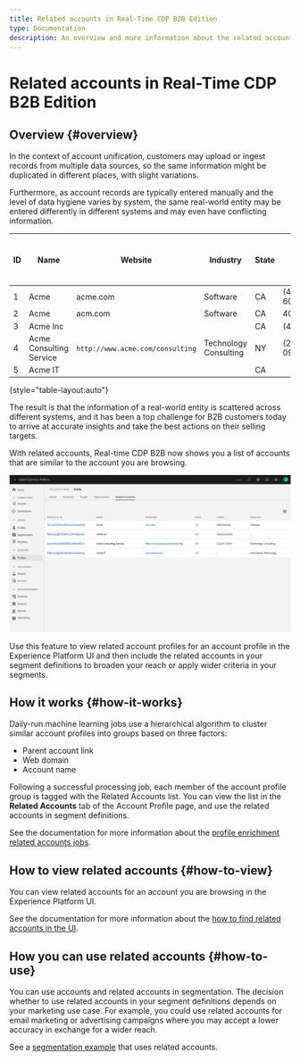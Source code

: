```yaml
---
title: Related accounts in Real-Time CDP B2B Edition
type: Documentation
description: An overview and more information about the related accounts feature in Experience Platform Real-time CDP B2B.
---
```

# Related accounts in Real-Time CDP B2B Edition

## Overview {#overview}

In the context of account unification, customers may upload or ingest records from multiple data sources, so the same information might be duplicated in different places, with slight variations.

Furthermore, as account records are typically entered manually and the level of data hygiene varies by system, the same real-world entity may be entered differently in different systems and may even have conflicting information.

| ID | Name | Website | Industry | State | Phone | Has open opportunity with amount > `$1 million` |
|---|---|---|---|---|---|---|
| 1 | Acme | acme.com | Software | CA  | (408)536-6000 |   |
| 2 | Acme |  acm.com | Software | CA  | 4085366000 | x |
| 3 | Acme Inc |   |   |  CA | (408)5366000 |   |
| 4 | Acme Consulting Service | `http://www.acme.com/consulting` | Technology Consulting | NY  | (212)471-0904 | x |
| 5 | Acme IT |   |   | CA  |   |   |

{style="table-layout:auto"}

The result is that the information of a real-world entity is scattered across different systems, and it has been a top challenge for B2B customers today to arrive at accurate insights and take the best actions on their selling targets.

With related accounts, Real-time CDP B2B now shows you a list of accounts that are similar to the account you are browsing.

![Screen showing Related accounts in the Experience Platform UI.](/help/rtcdp/b2b-ai-ml-services/assets/related-accounts-in-ui.png)

Use this feature to view related account profiles for an account profile in the Experience Platform UI and then include the related accounts in your segment definitions to broaden your reach or apply wider criteria in your segments.

## How it works {#how-it-works}

Daily-run machine learning jobs use a hierarchical algorithm to cluster similar account profiles into groups based on three factors:

* Parent account link
* Web domain
* Account name
  
Following a successful processing job, each member of the account profile group is tagged with the Related Accounts list. You can view the list in the **Related Accounts** tab of the Account Profile page, and use the related accounts in segment definitions.

See the documentation for more information about the [profile enrichment related accounts jobs](/help/dataflows/ui/b2b/monitor-profile-enrichment.md).

## How to view related accounts {#how-to-view}

You can view related accounts for an account you are browsing in the Experience Platform UI.

See the documentation for more information about the [how to find related accounts in the UI](/help/rtcdp/accounts/account-profile-ui-guide.md#related-accounts-tab).

## How you can use related accounts {#how-to-use}

You can use accounts and related accounts in segmentation. The decision whether to use related accounts in your segment definitions depends on your marketing use case. For example, you could use related accounts for email marketing or advertising campaigns where you may accept a lower accuracy in exchange for a wider reach.

See a [segmentation example](/help/rtcdp/segmentation/b2b.md#related-account) that uses related accounts.